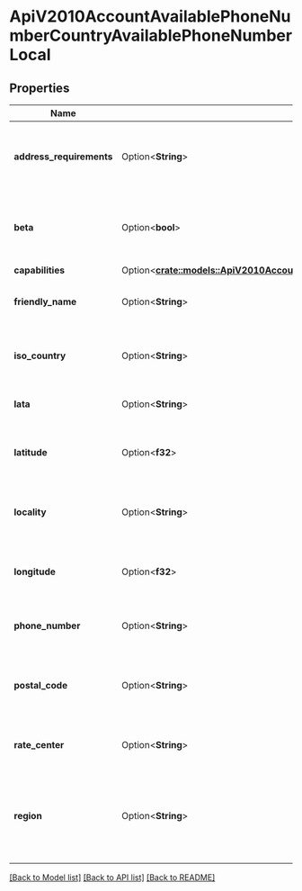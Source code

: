 # ApiV2010AccountAvailablePhoneNumberCountryAvailablePhoneNumberLocal

## Properties

Name | Type | Description | Notes
------------ | ------------- | ------------- | -------------
**address_requirements** | Option<**String**> | The type of Address resource the phone number requires | [optional]
**beta** | Option<**bool**> | Whether the phone number is new to the Twilio platform | [optional]
**capabilities** | Option<[**crate::models::ApiV2010AccountAvailablePhoneNumberCountryAvailablePhoneNumberLocalCapabilities**](api_v2010_account_available_phone_number_country_available_phone_number_local_capabilities.md)> |  | [optional]
**friendly_name** | Option<**String**> | A formatted version of the phone number | [optional]
**iso_country** | Option<**String**> | The ISO country code of this phone number | [optional]
**lata** | Option<**String**> | The LATA of this phone number | [optional]
**latitude** | Option<**f32**> | The latitude of this phone number's location | [optional]
**locality** | Option<**String**> | The locality or city of this phone number's location | [optional]
**longitude** | Option<**f32**> | The longitude of this phone number's location | [optional]
**phone_number** | Option<**String**> | The phone number in E.164 format | [optional]
**postal_code** | Option<**String**> | The postal or ZIP code of this phone number's location | [optional]
**rate_center** | Option<**String**> | The rate center of this phone number | [optional]
**region** | Option<**String**> | The two-letter state or province abbreviation of this phone number's location | [optional]

[[Back to Model list]](../README.md#documentation-for-models) [[Back to API list]](../README.md#documentation-for-api-endpoints) [[Back to README]](../README.md)


